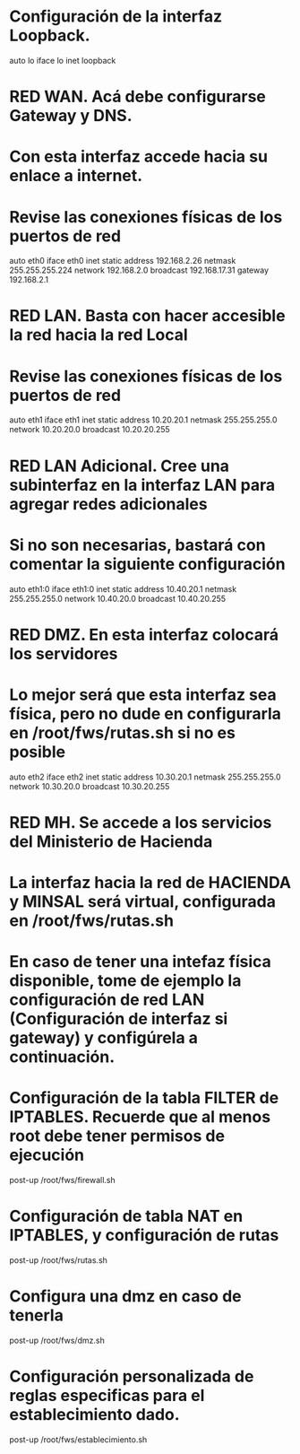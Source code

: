 # Configuración de la interfaz Loopback. 
auto lo 
iface lo inet loopback 

# RED WAN. Acá debe configurarse Gateway y DNS. 
# Con esta interfaz accede hacia su enlace a internet. 
# Revise las conexiones físicas de los puertos de red 
auto eth0 
iface eth0 inet static 
    address 192.168.2.26
    netmask 255.255.255.224 
    network 192.168.2.0 
    broadcast 192.168.17.31 
    gateway 192.168.2.1 

# RED LAN. Basta con hacer accesible la red hacia la red Local 
# Revise las conexiones físicas de los puertos de red 
auto eth1 
iface eth1 inet static 
    address 10.20.20.1
    netmask 255.255.255.0 
    network 10.20.20.0 
    broadcast 10.20.20.255 

# RED LAN Adicional. Cree una subinterfaz en la interfaz LAN para agregar redes adicionales
# Si no son necesarias, bastará con comentar la siguiente configuración
auto eth1:0
iface eth1:0 inet static 
    address 10.40.20.1
    netmask 255.255.255.0 
    network 10.40.20.0 
    broadcast 10.40.20.255 
 
# RED DMZ. En esta interfaz colocará los servidores
# Lo mejor será que esta interfaz sea física, pero no dude en configurarla en /root/fws/rutas.sh si no es posible
auto eth2 
iface eth2 inet static 
    address 10.30.20.1 
    netmask 255.255.255.0 
    network 10.30.20.0 
    broadcast 10.30.20.255

# RED MH. Se accede a los servicios del Ministerio de Hacienda 
# La interfaz hacia la red de HACIENDA y MINSAL será virtual, configurada en /root/fws/rutas.sh 
# En caso de tener una intefaz física disponible, tome de ejemplo la configuración de red LAN (Configuración de interfaz si gateway) y configúrela a continuación.

# Configuración de la tabla FILTER de IPTABLES. Recuerde que al menos root debe tener permisos de ejecución 
post-up /root/fws/firewall.sh

# Configuración de tabla NAT en IPTABLES, y configuración de rutas
post-up /root/fws/rutas.sh 

# Configura una dmz en caso de tenerla
post-up /root/fws/dmz.sh 

# Configuración personalizada de reglas especificas para el establecimiento dado.
post-up /root/fws/establecimiento.sh
